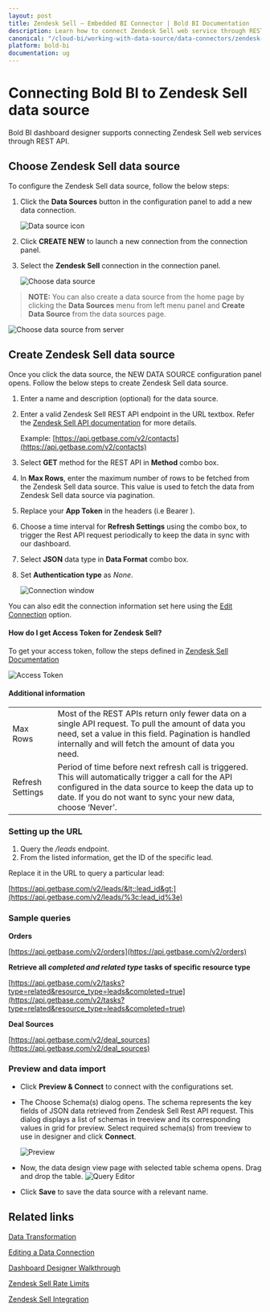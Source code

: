 ```yaml
---
layout: post
title: Zendesk Sell – Embedded BI Connector | Bold BI Documentation
description: Learn how to connect Zendesk Sell web service through REST API endpoint with Bold BI Embedded and create data source.
canonical: "/cloud-bi/working-with-data-source/data-connectors/zendesk-sell/"
platform: bold-bi
documentation: ug
---
```


# Connecting Bold BI to Zendesk Sell data source
Bold BI dashboard designer supports connecting Zendesk Sell web services through REST API. 

## Choose Zendesk Sell data source
To configure the Zendesk Sell data source, follow the below steps:
1. Click the **Data Sources** button in the configuration panel to add a new data connection.

   ![Data source icon](/static/assets/embedded/working-with-datasource/data-connectors/images/common/DataSourcesIcon.png)

2. Click **CREATE NEW** to launch a new connection from the connection panel.
3. Select the **Zendesk Sell** connection in the connection panel.

   ![Choose data source](/static/assets/embedded/working-with-datasource/data-connectors/images/ZendeskSell/ChooseDS.png)

> **NOTE:**  You can also create a data source from the home page by clicking the **Data Sources** menu from left menu panel and **Create Data Source** from the data sources page.

   ![Choose data source from server](/static/assets/embedded/working-with-datasource/data-connectors/images/ZendeskSell/ChooseDS_Server.png)


## Create Zendesk Sell data source
Once you click the data source, the NEW DATA SOURCE configuration panel opens. Follow the below steps to create Zendesk Sell data source.
1. Enter a name and description (optional) for the data source.
2. Enter a valid Zendesk Sell REST API endpoint in the URL textbox. Refer the [Zendesk Sell API documentation](https://developers.getbase.com/docs/rest/articles/introduction) for more details.

    Example: [https://api.getbase.com/v2/contacts](https://api.getbase.com/v2/contacts)

3. Select **GET** method for the REST API in **Method** combo box.
4. In **Max Rows**, enter the maximum number of rows to be fetched from the Zendesk Sell data source. This value is used to fetch the data from Zendesk Sell data source via pagination.
5. Replace your **App Token** in the headers (i.e Bearer <Your App token here>).
6. Choose a time interval for **Refresh Settings** using the combo box, to trigger the Rest API request periodically to keep the data in sync with our dashboard.  
7. Select **JSON** data type in **Data Format** combo box.
8. Set **Authentication type** as *None*.

   ![Connection window](/static/assets/embedded/working-with-datasource/data-connectors/images/ZendeskSell/Connection_Window.png)

You can also edit the connection information set here using the [Edit Connection](/embedded-bi/working-with-data-source/editing-a-data-connection/) option.

#### How do I get Access Token for Zendesk Sell?
To get your access token, follow the steps defined in [Zendesk Sell Documentation](https://developers.getbase.com/docs/rest/articles/first_call#generate-access-token)

   ![Access Token](/static/assets/embedded/working-with-datasource/data-connectors/images/ZendeskSell/AccessToken.png)

#### Additional information
<table width="600">
<tr>
<td>
Max Rows
</td>
<td>
Most of the REST APIs return only fewer data on a single API request. To pull the amount of data you need, set a value in this field.  
Pagination is handled internally and will fetch the amount of data you need.
</td>
</tr>
<tr>
<td>
Refresh Settings
</td>
<td>
Period of time before next refresh call is triggered. This will automatically trigger a call for the API configured in the data source to keep the data up to date. If you do not want to sync your new data, choose ‘Never’.
</td>
</tr>
</table>

### Setting up the URL

1. Query the <i>/leads</i> endpoint.
2. From the listed information, get the ID of the specific lead.

Replace it in the URL to query a particular lead:

[https://api.getbase.com/v2/leads/&lt;:lead_id&gt;](https://api.getbase.com/v2/leads/%3c:lead_id%3e)

### Sample queries
**Orders**

[https://api.getbase.com/v2/orders](https://api.getbase.com/v2/orders)

**Retrieve all *completed and related type* tasks of specific resource type**

[https://api.getbase.com/v2/tasks?type=related&resource_type=leads&completed=true](https://api.getbase.com/v2/tasks?type=related&resource_type=leads&completed=true)

**Deal Sources**

[https://api.getbase.com/v2/deal_sources](https://api.getbase.com/v2/deal_sources)


### Preview and data import
* Click **Preview & Connect** to connect with the configurations set.
* The Choose Schema(s) dialog opens. The schema represents the key fields of JSON data retrieved from Zendesk Sell Rest API request. This dialog displays a list of schemas in treeview and its corresponding values in grid for preview. Select required schema(s) from treeview to use in designer and click **Connect**.

   ![Preview](/static/assets/embedded/working-with-datasource/data-connectors/images/common/Preview.png)

* Now, the data design view page with selected table schema opens. Drag and drop the table.
   ![Query Editor](/static/assets/embedded/working-with-datasource/data-connectors/images/common/QueryEditor.png)

* Click **Save** to save the data source with a relevant name.

## Related links
[Data Transformation](/embedded-bi/working-with-data-source/transforming-data/joining-table/)

[Editing a Data Connection](/embedded-bi/working-with-data-source/editing-a-data-connection/)   

[Dashboard Designer Walkthrough](/embedded-bi/getting-started/bold-bi-walk-through/)

[Zendesk Sell Rate Limits](https://developers.getbase.com/docs/rest/articles/rate_limits)

[Zendesk Sell Integration](https://www.boldbi.com/integrations/zendesk-sell?utm_source=syncfusion&utm_medium=documentation&utm_campaign=boldbizendesksellintegration)